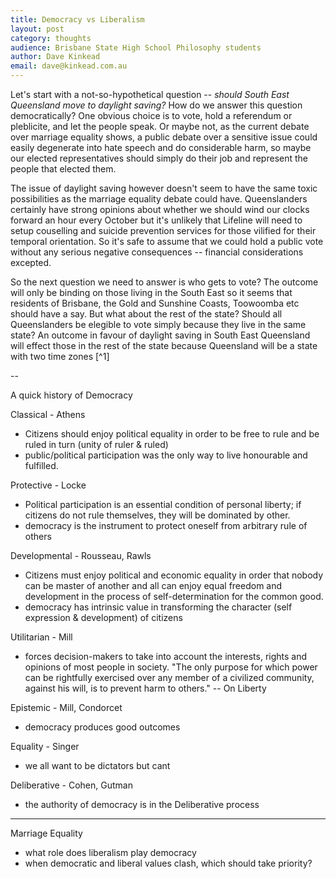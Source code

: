 ```yaml
---
title: Democracy vs Liberalism
layout: post
category: thoughts
audience: Brisbane State High School Philosophy students
author: Dave Kinkead
email: dave@kinkead.com.au 
---
```


Let's start with a not-so-hypothetical question -- _should South East Queensland move to daylight saving?_  How do we answer this question democratically?  One obvious choice is to vote, hold a referendum or pleblicite, and let the people speak.  Or maybe not, as the current debate over marriage equality shows, a public debate over a sensitive issue could easily degenerate into hate speech and do considerable harm, so maybe our elected representatives should simply do their job and represent the people that elected them.

The issue of daylight saving however doesn't seem to have the same toxic possibilities as the marriage equality debate could have.  Queenslanders certainly have strong opinions about whether we should wind our clocks forward an hour every October but it's unlikely that Lifeline will need to setup couselling and suicide prevention services for those vilified for their temporal orientation.  So it's safe to assume that we could hold a public vote without any serious negative consequences -- financial considerations excepted.

So the next question we need to answer is who gets to vote?  The outcome will only be binding on those living in the South East so it seems that residents of Brisbane, the Gold and Sunshine Coasts, Toowoomba etc should have a say.  But what about the rest of the state? Should all Queenslanders be elegible to vote simply because they live in the same state?  An outcome in favour of daylight saving in South East Queensland will effect those in the rest of the state because Queensland will be a state with two time zones [^1]


--

A quick history of Democracy

Classical - Athens

  - Citizens should enjoy political equality in order to be free to rule and be ruled in turn (unity of ruler & ruled)
  - public/political participation was the only way to live honourable and fulfilled.

Protective - Locke

  - Political participation is an essential condition of personal liberty; if citizens do not rule themselves, they will be dominated by other.
  - democracy is the instrument to protect oneself from arbitrary rule of others


Developmental - Rousseau, Rawls

  - Citizens must enjoy political and economic equality in order that nobody can be master of another and all can enjoy equal freedom and development in the process of self-determination for the common good.
  - democracy has intrinsic value in transforming the character (self expression & development) of citizens


Utilitarian - Mill

  - forces decision-makers to take into account the interests, rights and opinions of most people in society. 
  "The only purpose for which power can be rightfully exercised over any member of a civilized community, against his will, is to prevent harm to others." -- On Liberty

Epistemic - Mill, Condorcet

  - democracy produces good outcomes

Equality - Singer

  - we all want to be dictators but cant

Deliberative - Cohen, Gutman

  - the authority of democracy is in the Deliberative process

---

Marriage Equality 

- what role does liberalism play democracy 
- when democratic and liberal values clash, which should take priority?
